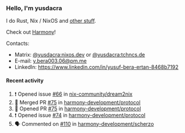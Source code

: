 ### Hello, I'm yusdacra

I do Rust, Nix / NixOS and [other stuff](https://yusdacra.gitlab.io/about).

Check out [Harmony](https://github.com/harmony-development)!

Contacts:
- Matrix: [@yusdacra:nixos.dev](https://matrix.to/#/@yusdacra:nixos.dev) or [@yusdacra:tchncs.de](https://matrix.to/#/@yusdacra:tchncs.de)
- E-mail: y.bera003.06@pm.me
- LinkedIn: https://www.linkedin.com/in/yusuf-bera-ertan-8468b7192

#### Recent activity

<!--START_SECTION:activity-->
1. ❗️ Opened issue [#66](https://github.com/nix-community/dream2nix/issues/66) in [nix-community/dream2nix](https://github.com/nix-community/dream2nix)
2. 🎉 Merged PR [#75](https://github.com/harmony-development/protocol/pull/75) in [harmony-development/protocol](https://github.com/harmony-development/protocol)
3. 💪 Opened PR [#75](https://github.com/harmony-development/protocol/pull/75) in [harmony-development/protocol](https://github.com/harmony-development/protocol)
4. ❗️ Opened issue [#74](https://github.com/harmony-development/protocol/issues/74) in [harmony-development/protocol](https://github.com/harmony-development/protocol)
5. 🗣 Commented on [#110](https://github.com/harmony-development/scherzo/issues/110) in [harmony-development/scherzo](https://github.com/harmony-development/scherzo)
<!--END_SECTION:activity-->
